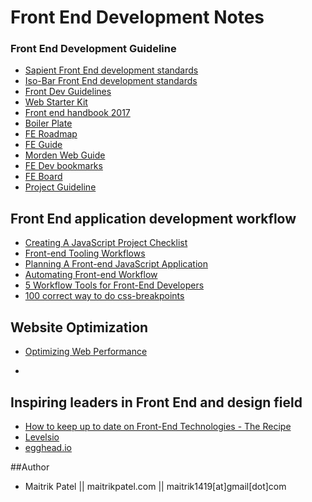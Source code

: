 # Front End Development Notes



### Front End Development Guideline

- [Sapient Front End development standards](https://sapient-global.github.io/best-practices)
- [Iso-Bar Front End development standards](https://isobar-idev.github.io/code-standards)
- [Front Dev Guidelines](https://taitems.github.io/Front-End-Development-Guidelines/#cssHtmlSection)
- [Web Starter Kit](https://developers.google.com/web/tools/starter-kit/)
- [Front end handbook 2017](https://frontendmasters.gitbooks.io/front-end-handbook-2017/content/)
- [Boiler Plate](http://www.boilrplate.com/)
- [FE Roadmap](https://github.com/kamranahmedse/developer-roadmap)
- [FE Guide](https://github.com/grab/front-end-guide)
- [Morden Web Guide](https://github.com/dexteryy/spellbook-of-modern-webdev)
- [FE Dev bookmarks](https://github.com/dypsilon/frontend-dev-bookmarks)
- [FE Board](https://enboard.co/frontend/)
- [Project Guideline](https://github.com/wearehive/project-guidelines)


## Front End application development workflow

- [Creating A JavaScript Project Checklist](http://blog.bitovi.com/creating-a-javascript-project-checklist/)
- [Front-end Tooling Workflows](https://speakerdeck.com/addyosmani/front-end-tooling-workflows)
- [Planning A Front-end JavaScript Application](http://developer.telerik.com/featured/planning-front-end-javascript-application/)
- [Automating Front-end Workflow](https://speakerdeck.com/addyosmani/automating-front-end-workflow)
- [5 Workflow Tools for Front-End Developers](http://codecondo.com/5-workflow-tools-for-front-end-developers/)
- [100 correct way to do css-breakpoints](https://medium.freecodecamp.com/the-100-correct-way-to-do-css-breakpoints-88d6a5ba1862?ref=webdesignernews.com#.1vjgf6dbd)



## Website Optimization
- [Optimizing Web Performance](http://cdn2.hubspot.net/hub/156417/file-57811332-png/images/yottaa-how-to-optimize-your-website-checklist-infographic.png)

-

## Inspiring leaders in Front End and design field

- [How to keep up to date on Front-End Technologies - The Recipe](http://uptodate.frontendrescue.org/)
- [Levelsio](https://levels.io/)
- [egghead.io](https://egghead.io/)


##Author

- Maitrik Patel || maitrikpatel.com || maitrik1419[at]gmail[dot]com
